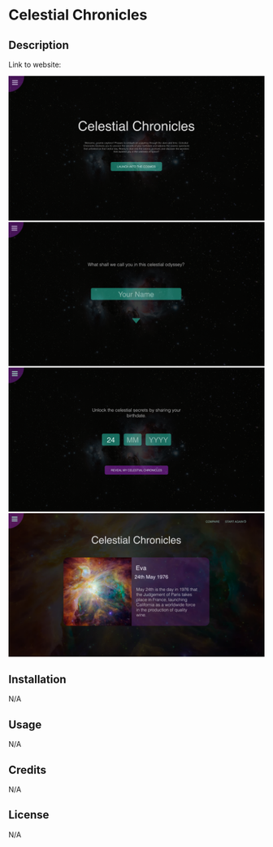 # Celestial Chronicles

## Description

Link to website:

![Alt text](./screenshots/Hero%20section.PNG)
![Alt text](./screenshots/Name%20Section.PNG)
![Alt text](./screenshots/Date%20Section.PNG)
![Alt text](./screenshots/Card%20Section.PNG)

## Installation

N/A

## Usage

N/A

## Credits

N/A

## License

N/A
